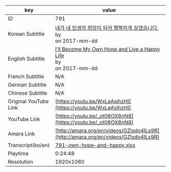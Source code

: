 |  key  |  value  |
|-------|---------|
| ID            | 791 |
| Korean Subtitle | [내가 내 인생의 희망이 되어 행복하게 살겠습니다.](https://github.com/jungtosociety/dharma-qna/raw/master/sub/791/ko-791-own-hope-and-happy.sbv)<br>by <br>on 2017-mm-dd<br>|
| English Subtitle | [I'll Become My Own Hope and Live a Happy Life](https://github.com/jungtosociety/dharma-qna/raw/master/sub/791/en-791-own-hope-and-happy.sbv)<br>by <br>on 2017-mm-dd<br>|
| French Subtitle | N/A |
| German Subtitle | N/A |
| Chinese Subtitle | N/A |
| Original YouTube Link  | [https://youtu.be/WxLeAsihzHI](https://youtu.be/WxLeAsihzHI) |
| YouTube Link  | [https://youtu.be/_ot08OX8nN8](https://youtu.be/_ot08OX8nN8) |
| Amara Link    | [http://amara.org/en/videos/GZIsdo4ILs9R](http://amara.org/en/videos/GZIsdo4ILs9R) |
| Transcript(ko/en) | [791-own-hope-and-happy.xlsx](https://github.com/jungtosociety/dharma-qna/raw/master/sub/791/791-own-hope-and-happy.xlsx) |
| Playtime | 0:24:48 |
| Resolution | 1920x1080|
